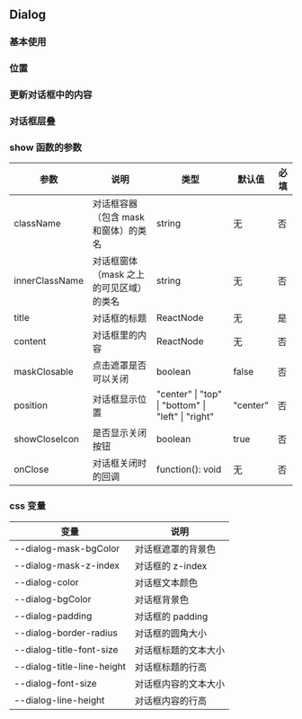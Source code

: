 ## Dialog

### 基本使用

<code src="../demo/dialog/dialog1.tsx"></code>

### 位置

<code src="../demo/dialog/dialog2.tsx"></code>

### 更新对话框中的内容

<code src="../demo/dialog/dialog3.tsx"></code>

### 对话框层叠

<code src="../demo/dialog/dialog4.tsx"></code>

### show 函数的参数

| 参数           | 说明                                    | 类型                                               | 默认值   | 必填 |
| -------------- | --------------------------------------- | -------------------------------------------------- | -------- | ---- |
| className      | 对话框容器（包含 mask 和窗体）的类名    | string                                             | 无       | 否   |
| innerClassName | 对话框窗体（mask 之上的可见区域）的类名 | string                                             | 无       | 否   |
| title          | 对话框的标题                            | ReactNode                                          | 无       | 是   |
| content        | 对话框里的内容                          | ReactNode                                          | 无       | 否   |
| maskClosable   | 点击遮罩是否可以关闭                    | boolean                                            | false    | 否   |
| position       | 对话框显示位置                          | "center" \| "top" \| "bottom" \| "left" \| "right" | "center" | 否   |
| showCloseIcon  | 是否显示关闭按钮                        | boolean                                            | true     | 否   |
| onClose        | 对话框关闭时的回调                      | function(): void                                   | 无       | 否   |

### css 变量

| 变量                       | 说明                 |
| -------------------------- | -------------------- |
| --dialog-mask-bgColor      | 对话框遮罩的背景色   |
| --dialog-mask-z-index      | 对话框的 z-index     |
| --dialog-color             | 对话框文本颜色       |
| --dialog-bgColor           | 对话框背景色         |
| --dialog-padding           | 对话框的 padding     |
| --dialog-border-radius     | 对话框的圆角大小     |
| --dialog-title-font-size   | 对话框标题的文本大小 |
| --dialog-title-line-height | 对话框标题的行高     |
| --dialog-font-size         | 对话框内容的文本大小 |
| --dialog-line-height       | 对话框内容的行高     |
